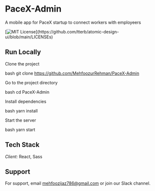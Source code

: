 # PaceX-Admin

A mobile app for PaceX startup to connect workers with employeers

[![MIT License](https://img.shields.io/apm/l/atomic-design-ui.svg?)](https://github.com/tterb/atomic-design-ui/blob/main/LICENSEs)


## Run Locally

Clone the project

bash
  git clone https://github.com/MehfoozurRehman/PaceX-Admin


Go to the project directory

bash
  cd PaceX-Admin


Install dependencies

bash
  yarn install


Start the server

bash
  yarn start


## Tech Stack

*Client:* React, Sass


## Support

For support, email mehfoozijaz786@gmail.com or join our Slack channel.
